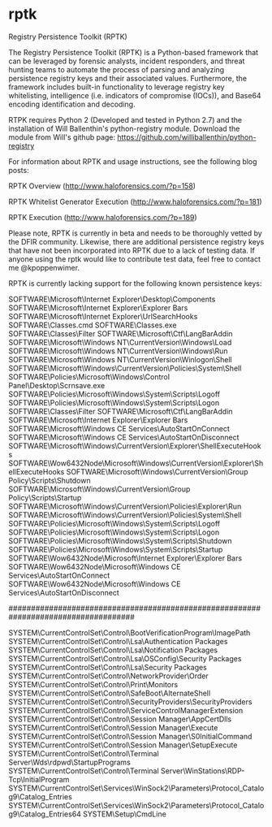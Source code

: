 # rptk
Registry Persistence Toolkit (RPTK)

The Registry Persistence Toolkit (RPTK) is a Python-based framework that can be leveraged by forensic analysts, incident responders, and threat hunting teams to automate the process of parsing and analyzing persistence registry keys and their associated values.  Furthermore, the framework includes built-in functionality to leverage registry key whitelisting, intelligence (i.e. indicators of compromise (IOCs)), and Base64 encoding identification and decoding.

RTPK requires Python 2 (Developed and tested in Python 2.7) and the installation of Will Ballenthin's python-registry module.  Download the module from Will's github page: https://github.com/williballenthin/python-registry

For information about RPTK and usage instructions, see the following blog posts:

RPTK Overview (http://www.haloforensics.com/?p=158)

RPTK Whitelist Generator Execution (http://www.haloforensics.com/?p=181)

RPTK Execution (http://www.haloforensics.com/?p=189)

Please note, RPTK is currently in beta and needs to be thoroughly vetted by the DFIR community.  Likewise, there are additional persistence registry keys that have not been incorporated into RPTK due to a lack of testing data.  If anyone using the rptk would like to contribute test data, feel free to contact me @kpoppenwimer.

RPTK is currently lacking support for the following known persistence keys:

SOFTWARE\Microsoft\Internet Explorer\Desktop\Components
SOFTWARE\Microsoft\Internet Explorer\Explorer Bars
SOFTWARE\Microsoft\Internet Explorer\UrlSearchHooks
SOFTWARE\Classes\.cmd
SOFTWARE\Classes\.exe
SOFTWARE\Classes\Filter
SOFTWARE\Microsoft\Ctf\LangBarAddin
SOFTWARE\Microsoft\Windows NT\CurrentVersion\Windows\Load
SOFTWARE\Microsoft\Windows NT\CurrentVersion\Windows\Run
SOFTWARE\Microsoft\Windows NT\CurrentVersion\Winlogon\Shell
SOFTWARE\Microsoft\Windows\CurrentVersion\Policies\System\Shell
SOFTWARE\Policies\Microsoft\Windows\Control Panel\Desktop\Scrnsave.exe
SOFTWARE\Policies\Microsoft\Windows\System\Scripts\Logoff
SOFTWARE\Policies\Microsoft\Windows\System\Scripts\Logon
SOFTWARE\Classes\Filter
SOFTWARE\Microsoft\Ctf\LangBarAddin
SOFTWARE\Microsoft\Internet Explorer\Explorer Bars
SOFTWARE\Microsoft\Windows CE Services\AutoStartOnConnect
SOFTWARE\Microsoft\Windows CE Services\AutoStartOnDisconnect
SOFTWARE\Microsoft\Windows\CurrentVersion\Explorer\ShellExecuteHooks
SOFTWARE\Wow6432Node\Microsoft\Windows\CurrentVersion\Explorer\ShellExecuteHooks
SOFTWARE\Microsoft\Windows\CurrentVersion\Group Policy\Scripts\Shutdown
SOFTWARE\Microsoft\Windows\CurrentVersion\Group Policy\Scripts\Startup
SOFTWARE\Microsoft\Windows\CurrentVersion\Policies\Explorer\Run
SOFTWARE\Microsoft\Windows\CurrentVersion\Policies\System\Shell
SOFTWARE\Policies\Microsoft\Windows\System\Scripts\Logoff
SOFTWARE\Policies\Microsoft\Windows\System\Scripts\Logon
SOFTWARE\Policies\Microsoft\Windows\System\Scripts\Shutdown
SOFTWARE\Policies\Microsoft\Windows\System\Scripts\Startup
SOFTWARE\Wow6432Node\Microsoft\Internet Explorer\Explorer Bars
SOFTWARE\Wow6432Node\Microsoft\Windows CE Services\AutoStartOnConnect
SOFTWARE\Wow6432Node\Microsoft\Windows CE Services\AutoStartOnDisconnect

####################################################################################

SYSTEM\CurrentControlSet\Control\BootVerificationProgram\ImagePath
SYSTEM\CurrentControlSet\Control\Lsa\Authentication Packages
SYSTEM\CurrentControlSet\Control\Lsa\Notification Packages
SYSTEM\CurrentControlSet\Control\Lsa\OSConfig\Security Packages
SYSTEM\CurrentControlSet\Control\Lsa\Security Packages
SYSTEM\CurrentControlSet\Control\NetworkProvider\Order
SYSTEM\CurrentControlSet\Control\Print\Monitors
SYSTEM\CurrentControlSet\Control\SafeBoot\AlternateShell
SYSTEM\CurrentControlSet\Control\SecurityProviders\SecurityProviders
SYSTEM\CurrentControlSet\Control\ServiceControlManagerExtension
SYSTEM\CurrentControlSet\Control\Session Manager\AppCertDlls
SYSTEM\CurrentControlSet\Control\Session Manager\Execute
SYSTEM\CurrentControlSet\Control\Session Manager\S0InitialCommand
SYSTEM\CurrentControlSet\Control\Session Manager\SetupExecute
SYSTEM\CurrentControlSet\Control\Terminal Server\Wds\rdpwd\StartupPrograms
SYSTEM\CurrentControlSet\Control\Terminal Server\WinStations\RDP-Tcp\InitialProgram
SYSTEM\CurrentControlSet\Services\WinSock2\Parameters\Protocol_Catalog9\Catalog_Entries
SYSTEM\CurrentControlSet\Services\WinSock2\Parameters\Protocol_Catalog9\Catalog_Entries64
SYSTEM\Setup\CmdLine
